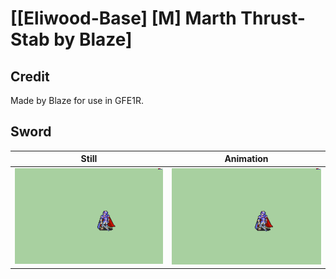 # [\[Eliwood-Base\] \[M\] Marth Thrust-Stab by Blaze]

## Credit

Made by Blaze for use in GFE1R.
	
## Sword

| Still | Animation |
| :---: | :-------: |
| ![Sword still](./Sword_000.png) | ![Sword animation](./Sword.gif) |
